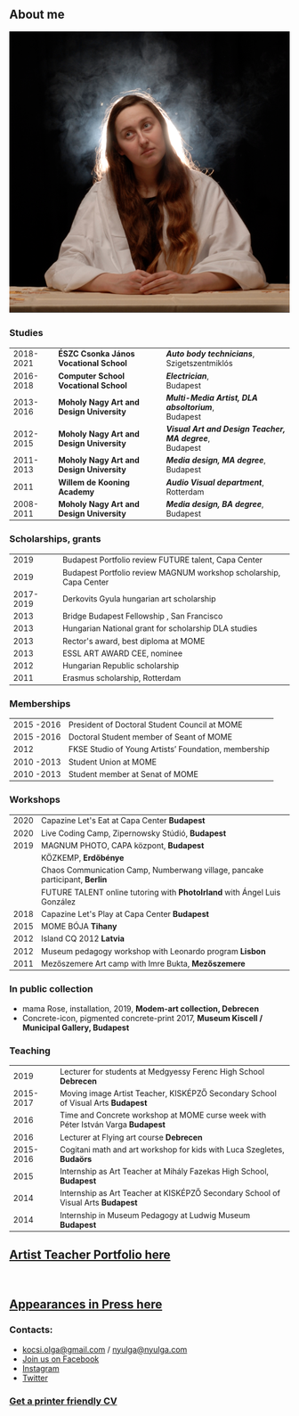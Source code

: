 ## About me

![md.parallax](holy_olga.png)

### Studies

|   |   |   |
| - | - | - |
| 2018-2021 | **ÉSZC Csonka János Vocational School** | ***Auto body technicians***,<br>Szigetszentmiklós |
| 2016-2018 | **Computer School Vocational School** | ***Electrician***,<br>Budapest |
| 2013-2016 | **Moholy Nagy Art and Design University** | ***Multi-Media Artist, DLA absoltorium***,<br> Budapest |
| 2012-2015 | **Moholy Nagy Art and Design University** | ***Visual Art and Design Teacher, MA degree***,<br> Budapest |
| 2011- 2013 | **Moholy Nagy Art and Design University** | ***Media design, MA degree***,<br>Budapest |
| 2011 | **Willem de Kooning Academy** | ***Audio Visual department***,<br>Rotterdam
| 2008-2011 | **Moholy Nagy Art and Design University** | ***Media design, BA degree***,<br>Budapest |

### Scholarships, grants

|   |   |
| - | - |
| 2019 | Budapest Portfolio review FUTURE  talent, Capa Center |
| 2019 | Budapest Portfolio review MAGNUM workshop scholarship, Capa Center |
| 2017-2019 |	Derkovits Gyula hungarian art scholarship |
| 2013 | Bridge Budapest Fellowship , San Francisco |
| 2013 | Hungarian National grant for scholarship DLA studies |
| 2013 | Rector's award,  best diploma at MOME  |
| 2013 | ESSL ART AWARD CEE, nominee |
| 2012 | Hungarian Republic scholarship |
| 2011 | Erasmus scholarship, Rotterdam |

### Memberships
|   |   |
| - | - |
| 2015 -2016| President of Doctoral Student Council at MOME |
| 2015 -2016| Doctoral Student member of Seant of MOME |
| 2012 | FKSE Studio of Young Artists’ Foundation, membership |
| 2010 -2013| Student Union at MOME |
| 2010 -2013| Student member at Senat of MOME|



### Workshops

| | |
|-|-|
| 2020 | Capazine Let's Eat at Capa Center **Budapest** |
| 2020 | Live Coding Camp, Zipernowsky Stúdió, **Budapest** |
| 2019 | MAGNUM PHOTO, CAPA központ, **Budapest** |
|  | KÖZKEMP, **Erdőbénye** |
|  | Chaos Communication Camp, Numberwang village, pancake participant, **Berlin** |
|  | FUTURE TALENT  online tutoring with **PhotoIrland** with Ángel Luis González |
| 2018 | Capazine Let's Play at Capa Center **Budapest** |
| 2015 | MOME BÓJA **Tihany** |
| 2012 | Island CQ 2012 **Latvia** |
| 2012 | Museum pedagogy workshop with Leonardo program **Lisbon** |
| 2011 | Mezőszemere Art camp with Imre Bukta, **Mezőszemere** |

### In public collection

* mama Rose, installation,  2019, **Modem-art collection, Debrecen**
* Concrete-icon, pigmented concrete-print 2017, **Museum Kiscell / Municipal Gallery, Budapest**


### Teaching

| | |
|-|-|
| 2019 | Lecturer for students at Medgyessy Ferenc High School **Debrecen** |
| 2015-2017 | Moving image Artist Teacher, KISKÉPZŐ Secondary School of Visual Arts  **Budapest** | 
| 2016 | Time and Concrete workshop at MOME curse week with Péter István Varga **Budapest** |
| 2016 | Lecturer at  Flying art course **Debrecen** |
| 2015-2016 | Cogitani math and art workshop for kids with Luca Szegletes, **Budaörs** |
| 2015 | Internship as Art Teacher at Mihály Fazekas High School, **Budapest** |
| 2014 | Internship as Art Teacher at KISKÉPZŐ Secondary School of Visual Arts **Budapest** |
| 2014 | Internship in Museum Pedagogy at Ludwig Museum **Budapest** |

## [Artist Teacher Portfolio here](https://issuu.com/heldin/docs/kocsi_olga_portfolio_tanar_kicsi_ma)
<br>

## [Appearances in Press here](/c/press)
<!-- <nextmd href="/c/press"> -->




### Contacts:

* kocsi.olga@gmail.com / nyulga@nyulga.com
* [Join us on Facebook](https://web.facebook.com/Holy0lga)
* [Instagram](https://www.instagram.com/holy_olga/)
* [Twitter](https://twitter.com/nyulga)


### [Get a printer friendly CV](root/cv.pdf)